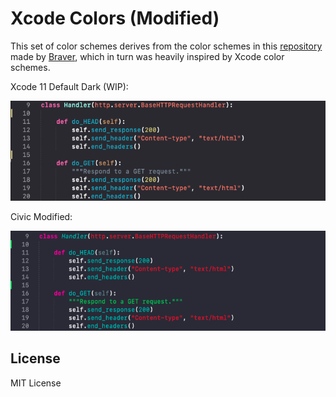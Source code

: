 # Xcode Colors (Modified)

This set of color schemes derives from the color schemes in this [repository](https://github.com/braver/XcodeColors) made by [Braver](https://github.com/braver/), which in turn was heavily inspired by Xcode color schemes.

Xcode 11 Default Dark (WIP):

<img src="https://raw.githubusercontent.com/mmshivesh/modifiedXcodeColors/master/images/Xcode11.png" width="530" height="160">

Civic Modified:

<img src="https://raw.githubusercontent.com/mmshivesh/modifiedXcodeColors/master/images/CivicM.png" width="530" height="160">


## License

MIT License